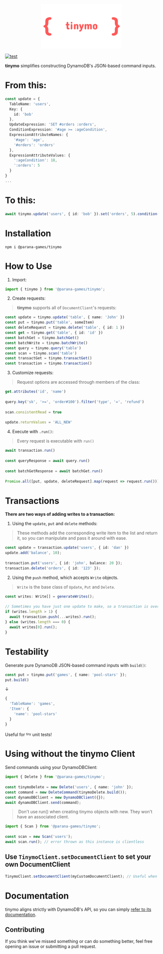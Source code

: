<p align="center">
  <img src="https://raw.githubusercontent.com/Parana-Games/tinymo/main/docs/logo.png">
</p>

[![test](https://github.com/Parana-Games/tinymo/actions/workflows/test.yml/badge.svg)](https://github.com/Parana-Games/tinymo/actions/workflows/test.yml)

**tinymo** simplifies constructing DynamoDB's JSON-based command inputs.

# From this:
```typescript
const update = {
  TableName: 'users',
  Key: { 
    id: 'bob' 
  },
  UpdateExpression: 'SET #orders :orders',
  ConditionExpression: '#age >= :ageCondition',
  ExpressionAttributeNames: { 
    '#age': 'age', 
    '#orders': 'orders' 
  },
  ExpressionAttributeValues: { 
    ':ageCondition': 18, 
    ':orders': 5
  }
}
...
```
# To this:
```typescript
await tinymo.update('users', { id: 'bob' }).set('orders', 5).condition('age', '>=', 18).run();
```

# Installation
```
npm i @parana-games/tinymo
```
# How to Use
1. Import:
```typescript
import { tinymo } from '@parana-games/tinymo';
```
2. Create requests:
> **tinymo** supports all of `DocumentClient`'s requests:
```typescript
const update = tinymo.update('table', { name: 'John' })
const put = tinymo.put('table', someItem)
const deleteRequest = tinymo.delete('table', { id: 1 })
const get = tinymo.get('table', { id: 'id' })
const batchGet = tinymo.batchGet()
const batchWrite = tinymo.batchWrite()
const query = tinymo.query('table')
const scan = tinymo.scan('table')
const transactGet = tinymo.transactGet()
const transaction = tinymo.transaction()
```
3. Customize requests:
> Request options are accessed through members of the class:
```typescript
get.attributes('id', 'name')

query.key('sk', '>=', 'order#100').filter('type', '=', 'refund')

scan.consistentRead = true

update.returnValues = 'ALL_NEW'
```
4. Execute with `.run()`:
> Every request is executable with `run()`
```typescript
await transaction.run()

const queryResponse = await query.run()

const batchGetResponse = await batchGet.run()

Promise.all([put, update, deleteRequest].map(request => request.run()));
```
# Transactions
**There are two ways of adding writes to a transaction:**
1. Using the `update`, `put` and `delete` methods:
>These methods add the corresponding write item to the list and return it, 
>so you can manipulate and pass it around with ease.
```typescript
const update = transaction.update('users', { id: 'dan' })
update.add('balance', 10);

transaction.put('users', { id: 'john', balance: 20 });
transaction.delete('orders', { id: '123' });
```

2. Using the `push` method, which accepts `Write` objects.
> `Write` is the base class of `Update`, `Put` and `Delete`. 
```typescript
const writes: Write[] = generateWrites(); 

// Sometimes you have just one update to make, so a transaction is overkill.
if (writes.length > 1) {
  await transaction.push(...writes).run();
} else (writes.length === 0) {
  await writes[0].run(); 
}
```
# Testability
Generate pure DynamoDB JSON-based command inputs with `build()`:
```typescript
const put = tinymo.put('games', { name: 'pool-stars' });
put.build()
```
↓
```typescript
{
  'TableName': 'games',
  'Item': {
    'name': 'pool-stars'
  }
}
```
Useful for <sup><sub>tiny</sub></sup> unit tests!


# Using without the tinymo Client
Send commands using your DynamoDBClient:
```typescript
import { Delete } from '@parana-games/tinymo';

const tinymoDelete = new Delete('users', { name: 'john' });
const command = new DeleteCommand(tinymoDelete.build());
const dynamoDBClient = new DynamoDBClient({});
await dynamoDBClient.send(command);
```
>️ Don't use run() when creating tinymo objects with new. They won't have an associated client.
```typescript
import { Scan } from '@parana-games/tinymo';

const scan = new Scan('users');
await scan.run(); // error thrown as this instance is clientless
```

## Use `TinymoClient.setDocumentClient` to set your own DocumentClient
```typescript
TinymoClient.setDocumentClient(myCustomDocumentClient); // Useful when using X-Ray!
```

# Documentation
tinymo aligns strictly with DynamoDB's API, so you can simply [refer to its documentation](https://docs.aws.amazon.com/amazondynamodb/latest/APIReference/Welcome.html).

## Contributing
If you think we've missed something or can do something better, feel free opening an issue or submitting a pull request.
